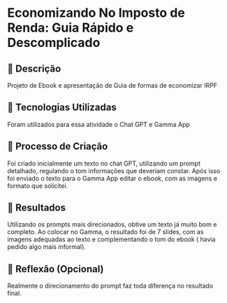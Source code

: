 
# Economizando No Imposto de Renda: Guia Rápido e Descomplicado 

## 📒 Descrição
Projeto de Ebook e apresentação de Guia de formas de economizar IRPF

## 🤖 Tecnologias Utilizadas
Foram utilizados para essa atividade o Chat GPT e Gamma App

## 🧐 Processo de Criação
Foi criado inicialmente um texto no chat GPT, utilizando um prompt detalhado, regulando o tom informações que deveriam constar. Após isso foi enviado o texto para o Gamma App editar o ebook, com as imagens e formato que solicitei.

## 🚀 Resultados
 Utilizando os prompts mais direcionados, obtive um texto já muito bom e completo. Ao colocar no Gamma, o resultado foi de 7 slides, com as imagens adequadas ao texto e complementando o tom do ebook ( havia pedido algo mais informal).

## 💭 Reflexão (Opcional)
Realmente o direcionamento do prompt faz toda diferença no resultado final.


